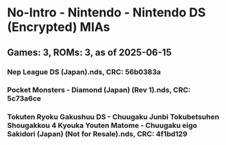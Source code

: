 # No-Intro - Nintendo - Nintendo DS (Encrypted) MIAs
## Games: 3, ROMs: 3, as of 2025-06-15

### Nep League DS (Japan).nds, CRC: 56b0383a
### Pocket Monsters - Diamond (Japan) (Rev 1).nds, CRC: 5c73a6ce
### Tokuten Ryoku Gakushuu DS - Chuugaku Junbi Tokubetsuhen Shougakkou 4 Kyouka Youten Matome - Chuugaku eigo Sakidori (Japan) (Not for Resale).nds, CRC: 4f1bd129
